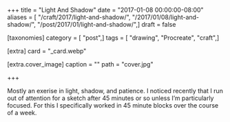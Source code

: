 +++
title = "Light And Shadow"
date = "2017-01-08 00:00:00-08:00"
aliases = [ "/craft/2017/light-and-shadow/", "/2017/01/08/light-and-shadow/", "/post/2017/01/light-and-shadow/",]
draft = false

[taxonomies]
category = [ "post",]
tags = [ "drawing", "Procreate", "craft",]

[extra]
card = "_card.webp"

[extra.cover_image]
caption = ""
path = "cover.jpg"

+++

Mostly an exerise in light, shadow, and patience.
I noticed recently that I run out of attention for a sketch after 45 minutes or so unless I’m particularly focused.
For this I specifically worked in 45 minute blocks over the course of a week.